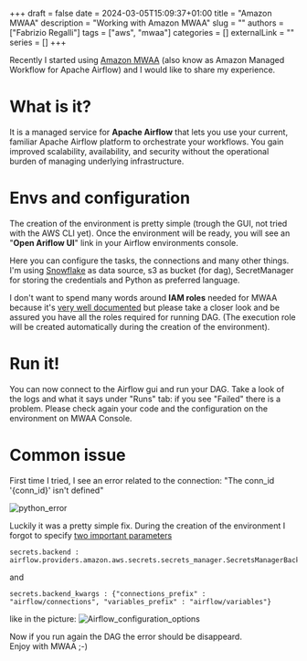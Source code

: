+++ 
draft = false
date = 2024-03-05T15:09:37+01:00
title = "Amazon MWAA"
description = "Working with Amazon MWAA"
slug = ""
authors = ["Fabrizio Regalli"]
tags = ["aws", "mwaa"]
categories = []
externalLink = ""
series = []
+++

Recently I started using [Amazon MWAA](https://aws.amazon.com/managed-workflows-for-apache-airflow/?nc1=h_ls)  (also know as Amazon Managed Workflow for Apache Airflow)  and I would like to share my experience.

# What is it?
It is a managed service for **Apache Airflow** that lets you use your current, familiar Apache Airflow platform to orchestrate your workflows. You gain improved scalability, availability, and security without the operational burden of managing underlying infrastructure.


# Envs and configuration
The creation of the environment is pretty simple (trough the GUI, not tried with the AWS CLI yet).
Once the environment will be ready, you will see an "**Open Ariflow UI**" link in your Airflow environments console.  

Here you can configure the tasks, the connections and many other things. I'm using [Snowflake](https://www.snowflake.com/en/) as data source, s3 as bucket (for dag), SecretManager for storing the credentials and Python as preferred language.

I don't want to spend many words around **IAM roles** needed for MWAA because it's [very well documented](https://docs.aws.amazon.com/mwaa/latest/userguide/security_iam_service-with-iam.html) but please take a closer look and be assured you have all the roles required for running DAG. (The execution role will be created automatically during the creation of the environment).

# Run it!
You can now connect to the Airflow gui and run your DAG. Take a look of the logs and what it says under "Runs" tab: if you see "Failed" there is a problem. Please check again your code and the configuration on the environment on MWAA Console.

# Common issue
First time I tried, I see an error related to the connection: "The conn_id '{conn_id}' isn't defined"

![python_error](https://i.postimg.cc/jdYzDHSC/2024-03-05-14-45.png)

Luckily it was a pretty simple fix. 
During the creation of the environment I forgot to specify [two important parameters](https://docs.aws.amazon.com/mwaa/latest/userguide/connections-secrets-manager.html#connections-sm-aa-configuration)   

    secrets.backend : airflow.providers.amazon.aws.secrets.secrets_manager.SecretsManagerBackend
and

    secrets.backend_kwargs : {"connections_prefix" : "airflow/connections", "variables_prefix" : "airflow/variables"}
like in the picture:
![Airflow_configuration_options](https://i.postimg.cc/3wLXWNLR/Screenshot-from-2024-03-05-15-02-47.png)

Now if you run again the DAG the error should be disappeard.  
Enjoy with MWAA ;-)  
